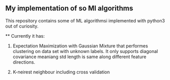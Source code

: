 ## My implementation of so Ml algorithms

This repository contains some of ML algorithmsi implemented with python3 out of curiosity.

** Currently it has:

1. Expectation Maximization with Gaussian Mixture that performes clustering on data set with unknown labels.
   It only supports diagonal covariance meaniang std length is same along different feature directions. 

2. K-neirest neighbour including cross validation


